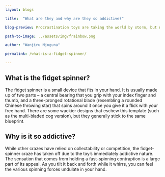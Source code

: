 ```yaml
---
layout: blogs

title:  "What are they and why are they so addictive?"

blog-preview: Procrastination toys are taking the world by storm, but none of them are dominating the market quite like the fidget spinner

path-to-image: ../assets/img/frainbow.png

author: "Wanjiru Njuguna"

permalink: /what-is-a-fidget-spinner/

---
```


 ## What is the fidget spinner?

 The fidget spinner is a small device that fits in your hand. It is usually made up of two parts – a central bearing that you grip with your index finger and thumb, and a three-pronged rotational blade (resembling a rounded Chinese throwing star) that spins around it once you give it a flick with your free hand. There are some wackier designs that eschew this template (such as the multi-bladed cog version), but they generally stick to the same blueprint.

 ## Why is it so addictive?

While other crazes have relied on collectability or competition, the fidget-spinner craze has taken off due to the toy’s immediately addictive nature. The sensation that comes from holding a fast-spinning contraption is a large part of its appeal. As you tilt it back and forth while it whirrs, you can feel the various spinning forces undulate in your hand.